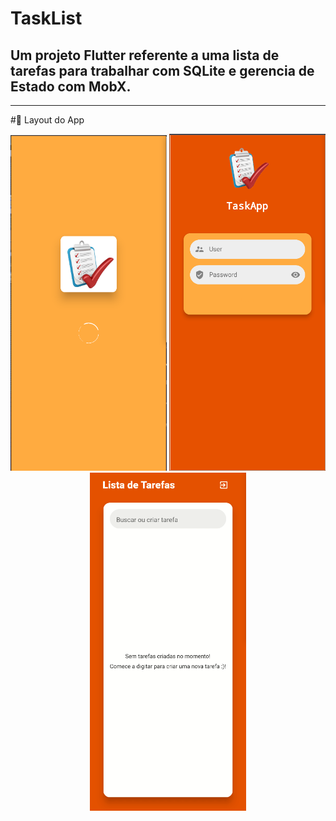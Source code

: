 # TaskList
## Um projeto Flutter referente a uma lista de tarefas para trabalhar com SQLite e gerencia de Estado com MobX.
<hr>

#🎨 Layout do App
<p align="center">
<img src="assets/splash_print.png" width="250px">
<img src="assets/login_print_screen.png" width="250px">
<img src="assets/func.gif" width="250px">
</p>


